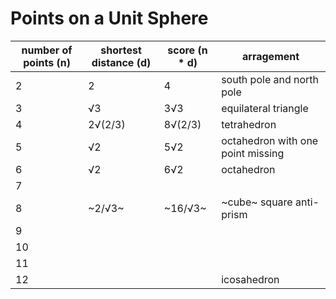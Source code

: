 # Points on a Unit Sphere

number of points (n) | shortest distance (d) | score (n * d) | arragement
-------------------- | --------------------- | ------------- | ----------
2                    | 2                     | 4             | south pole and north pole
3                    | √3                    | 3√3           | equilateral triangle
4                    | 2√(2/3)               | 8√(2/3)       | tetrahedron
5                    | √2                    | 5√2           | octahedron with one point missing
6                    | √2                    | 6√2           | octahedron
7                    |                       |               |
8                    | ~2/√3~                | ~16/√3~       | ~cube~ square anti-prism
9                    |                       |               |
10                   |                       |               |
11                   |                       |               |
12                   |                       |               | icosahedron
